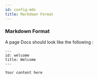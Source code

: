 ```yaml
---
id: config-mdx
title: Markdown Format
---
```


### Markdown Format

A page Docs should look like the following :

```
---
id: welcome
title: Welcome
---

Your content here
```

